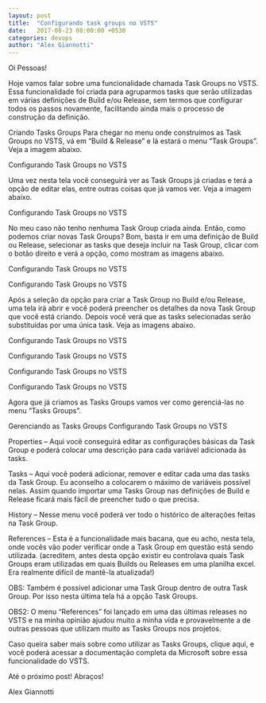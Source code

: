 ```yaml
---
layout: post
title:  "Configurando task groups no VSTS"
date:   2017-08-23 08:00:00 +0530
categories: devops
author: "Alex Giannotti"
---
```


Oi Pessoas!

Hoje vamos falar sobre uma funcionalidade chamada Task Groups no VSTS. Essa funcionalidade foi criada para agruparmos tasks que serão utilizadas em várias definições de Build e/ou Release, sem termos que configurar todos os passos novamente, facilitando ainda mais o processo de construção da definição.

Criando Tasks Groups
Para chegar no menu onde construímos as Task Groups no VSTS, vá em “Build & Release” e lá estará o menu “Task Groups”. Veja a imagem abaixo.

Configurando Task Groups no VSTS

Uma vez nesta tela você conseguirá ver as Task Groups já criadas e terá a opção de editar elas, entre outras coisas que já vamos ver. Veja a imagem abaixo.

Configurando Task Groups no VSTS

No meu caso não tenho nenhuma Task Group criada ainda. Então, como podemos criar novas Task Groups? Bom, basta ir em uma definição de Build ou Release, selecionar as tasks que deseja incluir na Task Group, clicar com o botão direito e verá a opção, como mostram as imagens abaixo.

Configurando Task Groups no VSTS

Configurando Task Groups no VSTS

Após a seleção da opção para criar a Task Group no Build e/ou Release, uma tela irá abrir e você poderá preencher os detalhes da nova Task Group que você está criando. Depois você verá que as tasks selecionadas serão substituídas por uma única task. Veja as imagens abaixo.

Configurando Task Groups no VSTS

Configurando Task Groups no VSTS

Configurando Task Groups no VSTS

Configurando Task Groups no VSTS

Agora que já criamos as Tasks Groups vamos ver como gerenciá-las no menu “Tasks Groups”.

Gerenciando as Tasks Groups
Configurando Task Groups no VSTS

Properties –  Aqui você conseguirá editar as configurações básicas da Task Group e poderá colocar uma descrição para cada variável adicionada às tasks.

Tasks – Aqui você poderá adicionar, remover e editar cada uma das tasks da Task Group. Eu aconselho a colocarem o máximo de variáveis possível nelas. Assim quando importar uma Tasks Group nas definições de Build e Release ficará mais fácil de preencher tudo o que precisa.

History – Nesse menu você poderá ver todo o histórico de alterações feitas na Task Group.

References – Esta é a funcionalidade mais bacana, que eu acho, nesta tela, onde vocês vão poder verificar onde a Task Group em questão está sendo utilizada. (acreditem, antes desta opção existir eu controlava quais Task Groups eram utilizadas em quais Builds ou Releases em uma planilha excel. Era realmente difícil de mantê-la atualizada!)

OBS: Também é possível adicionar uma Task Group dentro de outra Task Group. Por isso nesta última tela há a opção Task Groups.

OBS2: O menu “References” foi lançado em uma das últimas releases no VSTS e na minha opinião ajudou muito a minha vida e provavelmente a de outras pessoas que utilizam muito as Tasks Groups nos projetos.

Caso queira saber mais sobre como utilizar as Tasks Groups, clique aqui, e você poderá acessar a documentação completa da Microsoft sobre essa funcionalidade do VSTS.

Até o próximo post! Abraços!

Alex Giannotti